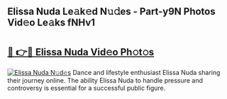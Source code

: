 ## Elissa Nuda Le𝚊k𝚎d N𝚞𝚍es - Part-y9N Photos Vid𝚎o Le𝚊ks fNHv1

# <h2><a href="http://fbb9t4.evod.top/?m=Elissa+Nuda">🔗 👉🔴 Elissa Nuda Vid𝚎o Ph𝚘t𝚘s</a></h2>

[![Elissa Nuda N𝚞d𝚎s](https://i.imgur.com/8V9OHl7.gif)](http://fbb9t4.evod.top/?m=Elissa+Nuda)
Dance and lifestyle enthusiast Elissa Nuda sharing their journey online. The ability Elissa Nuda to handle pressure and controversy is essential for a successful public figure. 
